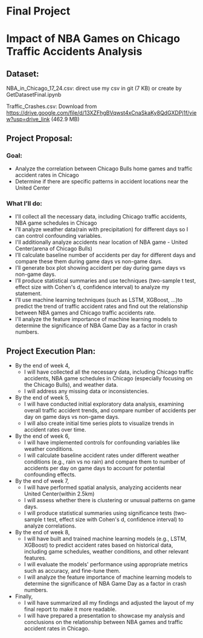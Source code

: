 # Final Project

# Impact of NBA Games on Chicago Traffic Accidents Analysis
## Dataset:
NBA_in_Chicago_17_24.csv: direct use my csv in git (7 KB) or create by GetDatasetFinal.ipynb

Traffic_Crashes.csv: Download from https://drive.google.com/file/d/13XZFhgBVqwst4xCnaSkaKy8QdGXDPj1f/view?usp=drive_link (462.9 MB)
## Project Proposal: 
### Goal: 
* Analyze the correlation between Chicago Bulls home games and traffic accident rates in Chicago
* Determine if there are specific patterns in accident locations near the United Center
### What I’ll do: 
* I'll collect all the necessary data, including Chicago traffic accidents, NBA game schedules in Chicago
* I’ll analyze weather data(rain with precipitation) for different days so I can control confounding variables.
* I'll additionally analyze accidents near location of NBA game - United Center(arena of Chicago Bulls)
* I’ll calculate baseline number of accidents per day for different days and compare these them during game days vs non-game days.
* I’ll generate box plot showing accident per day during game days vs non-game days.
* I’ll produce statistical summaries and use techniques (two-sample t test, effect size with Cohen's d, confidence interval) to analyze my statement.
* I’ll use machine learning techniques (such as LSTM, XGBoost, …)to predict the trend of traffic accident rates and find out the relationship between NBA games and Chicago traffic accidents rate.
* I'll analyze the feature importance of machine learning models to determine the significance of NBA Game Day as a factor in crash numbers.

## Project Execution Plan:
* By the end of week 4, 
    * I will have collected all the necessary data, including Chicago traffic accidents, NBA game schedules in Chicago (especially focusing on the Chicago Bulls), and weather data.
    * I will address any missing data or inconsistencies.
* By the end of week 5, 
    * I will have conducted initial exploratory data analysis, examining overall traffic accident trends, and compare number of accidents per day on game days vs non-game days.
    * I will also create initial time series plots to visualize trends in accident rates over time.
* By the end of week 6, 
    * I will have implemented controls for confounding variables like weather conditions.
    * I will calculate baseline accident rates under different weather conditions (e.g., rain vs no rain) and compare them to number of accidents per day on game days to account for potential confounding effects.
* By the end of week 7, 
    * I will have performed spatial analysis, analyzing accidents near United Center(within 2.5km)
    * I will assess whether there is clustering or unusual patterns on game days.
    * I will produce statistical summaries using significance tests (two-sample t test, effect size with Cohen's d, confidence interval) to analyze correlations.
* By the end of week 8, 
    * I will have built and trained machine learning models (e.g., LSTM, XGBoost) to predict accident rates based on historical data, including game schedules, weather conditions, and other relevant features.
    * I will evaluate the models' performance using appropriate metrics such as accuracy, and fine-tune them.
    * I will analyze the feature importance of machine learning models to determine the significance of NBA Game Day as a factor in crash numbers.
* Finally, 
    * I will have summarized all my findings and adjusted the layout of my final report to make it more readable.
    * I will have prepared a presentation to showcase my analysis and conclusions on the relationship between NBA games and traffic accident rates in Chicago.
